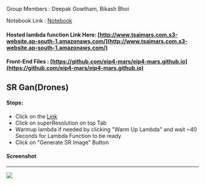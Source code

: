 Group Members : Deepak Gowtham, Bikash Bhoi

Notebook Link : [Notebook](https://github.com/eip4-mars/EIP4P2/blob/master/Session6/Sess6_Cars_DCGAN.ipynb)


#### Hosted lambda function Link Here: [http://www.tsaimars.com.s3-website.ap-south-1.amazonaws.com/](http://www.tsaimars.com.s3-website.ap-south-1.amazonaws.com/)
#### Front-End Files : [https://github.com/eip4-mars/eip4-mars.github.io](https://github.com/eip4-mars/eip4-mars.github.io)

## SR Gan(Drones)

#### Steps:
- Click on the [Link](http://www.tsaimars.com.s3-website.ap-south-1.amazonaws.com/)
- Click on superResolution on top Tab
- Warmup lambda if needed by clicking "Warm Up Lambda" and wait ~40 Seconds for Lambda Function to be ready
- Click on "Generate SR Image" Button

#### Screenshot
---------
![](https://github.com/eip4-mars/EIP4P2/blob/master/Session8/srgan.jpg)

